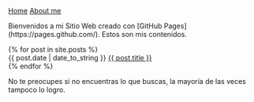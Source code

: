 <nav>
   <a href="/">Home</a>
   <a href="/about/me">About me</a>
</nav>
<p></p>
<div class="wellcome">
   Bienvenidos a mi Sitio Web creado con [GitHub Pages](https://pages.github.com/). Estos son mis contenidos.
</div>
<p></p>
<div class="content">
  <div class="related">
    {% for post in site.posts %}
    <div>
        <span>{{ post.date | date_to_string }}</span> <a href="{{ post.url }}">{{ post.title }}</a>
    </div>
    {% endfor %}
  </div>
</div>
<p></p>
<div class="footer">
   No te preocupes si no encuentras lo que buscas, la mayoría de las veces tampoco lo logro.
</div>
